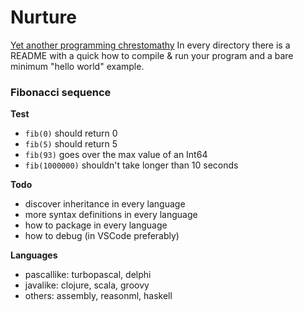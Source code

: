 # Nurture

[Yet another programming chrestomathy](http://www.rosettacode.org)
In every directory there is a README with a quick how to compile & run your program and a bare minimum "hello world" example.


### Fibonacci sequence

**Test**
- `fib(0)` should return 0
- `fib(5)` should return 5
- `fib(93)` goes over the max value of an Int64
- `fib(1000000)` shouldn't take longer than 10 seconds

**Todo**
- discover inheritance in every language
- more syntax definitions in every language
- how to package in every language
- how to debug (in VSCode preferably)

**Languages**
- pascallike: turbopascal, delphi
- javalike: clojure, scala, groovy
- others: assembly, reasonml, haskell
